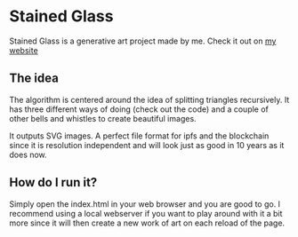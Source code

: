 # Stained Glass

Stained Glass is a generative art project made by me. 
Check it out on [my website](https://www.frankhampusweslien.com/)

## The idea

The algorithm is centered around the idea of splitting triangles recursively.
It has three different ways of doing (check out the code) and a couple of
other bells and whistles to create beautiful images.

It outputs SVG images. A perfect file format for ipfs and the blockchain since
it is resolution independent and will look just as good in 10 years as it does 
now.

## How do I run it?

Simply open the index.html in your web browser and you are good to go.
I recommend using a local webserver if you want to play around with it a bit more
since it will then create a new work of art on each reload of the page.